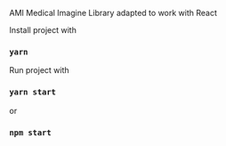 AMI Medical Imagine Library adapted to work with React

Install project with

### `yarn`

Run project with

### `yarn start`

or

### `npm start`
